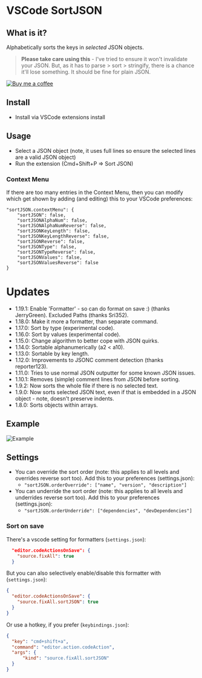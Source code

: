 # VSCode SortJSON

## What is it?

Alphabetically sorts the keys in _selected_ JSON objects.

> **Please take care using this** - I've tried to ensure it won't invalidate your JSON. But, as it has to parse > sort > stringify, there is a chance it'll lose something. It should be fine for plain JSON.

<a target="_blank" href="https://www.buymeacoffee.com/richie5um"><img src="resources/buymeacoffee.png" alt="Buy me a coffee"></a>

## Install

- Install via VSCode extensions install

## Usage

- Select a JSON object (note, it uses full lines so ensure the selected lines are a valid JSON object)
- Run the extension (Cmd+Shift+P => Sort JSON)

### Context Menu

If there are too many entries in the Context Menu, then you can modify which get shown by adding (and editing) this to your VSCode preferences:

    "sortJSON.contextMenu": {
        "sortJSON": false,
        "sortJSONAlphaNum": false,
        "sortJSONAlphaNumReverse": false,
        "sortJSONKeyLength": false,
        "sortJSONKeyLengthReverse": false,
        "sortJSONReverse": false,
        "sortJSONType": false,
        "sortJSONTypeReverse": false,
        "sortJSONValues": false,
        "sortJSONValuesReverse": false
    }

# Updates

- 1.19.1: Enable 'Formatter' - so can do format on save :) (thanks JerryGreen). Excluded Paths (thanks Sri352).
- 1.18.0: Make it more a formatter, than separate command.
- 1.17.0: Sort by type (experimental code).
- 1.16.0: Sort by values (experimental code).
- 1.15.0: Change algorithm to better cope with JSON quirks.
- 1.14.0: Sortable alphanumerically (a2 < a10).
- 1.13.0: Sortable by key length.
- 1.12.0: Improvements to JSONC comment detection (thanks reporter123).
- 1.11.0: Tries to use normal JSON outputter for some known JSON issues.
- 1.10.1: Removes (simple) comment lines from JSON before sorting.
- 1.9.2: Now sorts the whole file if there is no selected text.
- 1.9.0: Now sorts selected JSON text, even if that is embedded in a JSON object - note, doesn't preserve indents.
- 1.8.0: Sorts objects within arrays.

## Example

![Example](resources/usage.gif)

## Settings

- You can override the sort order (note: this applies to all levels and overrides reverse sort too). Add this to your preferences (settings.json):
  - `"sortJSON.orderOverride": ["name", "version", "description"]`
- You can underride the sort order (note: this applies to all levels and underrides reverse sort too). Add this to your preferences (settings.json):
  - `"sortJSON.orderUnderride": ["dependencies", "devDependencies"]`

### Sort on save

There's a vscode setting for formatters (`settings.json`):

```json
  "editor.codeActionsOnSave": {
    "source.fixAll": true
  }
```

But you can also selectively enable/disable this formatter with (`settings.json`):

```json
{
  "editor.codeActionsOnSave": {
    "source.fixAll.sortJSON": true
  }
}
```

Or use a hotkey, if you prefer (`keybindings.json`):

```json
{
  "key": "cmd+shift+a",
  "command": "editor.action.codeAction",
  "args": {
      "kind": "source.fixAll.sortJSON"
  }
}
```
